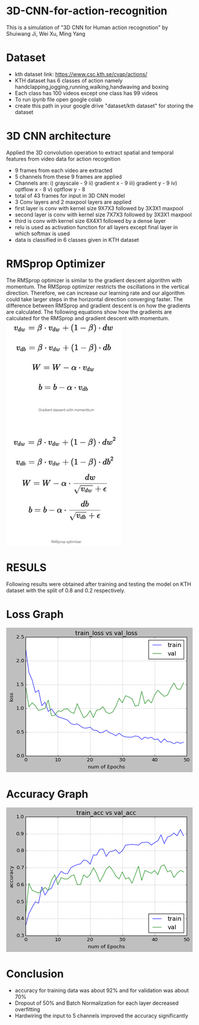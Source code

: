 # 3D-CNN-for-action-recognition
This is a simulation of "3D CNN for Human action recognotion" by Shuiwang Ji, Wei Xu, Ming Yang


# Dataset
* kth dataset link: https://www.csc.kth.se/cvap/actions/
* KTH dataset has 6 classes of action namely handclapping,jogging,running,walking,handwaving and boxing
* Each class has 100 videos except one class has 99 videos
* To run ipynb file open google colab 
* create this path in your google drive  "dataset/kth dataset" for storing the dataset


# 3D CNN architecture
Applied the 3D convolution operation to extract spatial and temporal features from video data for action recognition
* 9  frames from each video are extracted 
* 5 channels from these 9 frames are applied
* Channels are:
 	 i)  grayscale    - 9
   ii) gradient x  - 9
   iii) gradient y - 9
   iv) optflow x -  8
   v) optflow y  -  8
* total of 43 frames for input in 3D CNN model
* 3 Conv layers and 2 maxpool layers are applied
* first layer is conv with kernel size 9X7X3 followed by 3X3X1 maxpool
* second layer is conv with kernel size 7X7X3 followed by 3X3X1 maxpool
* third is conv with kernel size 6X4X1 followed by a dense layer 
* relu is used as activation function for all layers except final layer in which softmax is used
* data is classified in 6 classes given in KTH dataset


# RMSprop Optimizer
The RMSprop optimizer is similar to the gradient descent algorithm with momentum. The RMSprop optimizer restricts the oscillations in the vertical direction. Therefore, we can increase our learning rate and our algorithm could take larger steps in the horizontal direction converging faster. The difference between RMSprop and gradient descent is on how the gradients are calculated. The following equations show how the gradients are calculated for the RMSprop and gradient descent with momentum.
![](images/optimizer.jpg)
# RESULS
Following results were obtained after training and testing the model on KTH dataset with the split of 0.8 and 0.2 respectively.
# Loss Graph
![](images/loss.png)

# Accuracy Graph
![](images/accuracy.png)


# Conclusion
* accuracy for training data was about 92% and for validation was about 70%
* Dropout of 50% and Batch Normalization for each layer decreased overfitting
* Hardwiring the input to 5 channels improved the accuracy significantly
